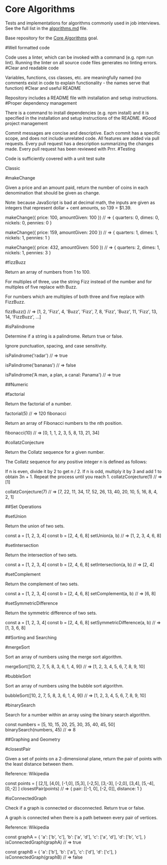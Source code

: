 # Core Algorithms

Tests and implementations for algorithms commonly used in job interviews. See the full list in the [algorithms.md](algorithms.md) file.

Base repository for the [Core Algorithms](https://github.com/GuildCrafts/web-development-js/issues/123) goal.

#Well formatted code

 Code uses a linter, which can be invoked with a command (e.g. npm run lint).
 Running the linter on all source code files generates no linting errors.
#Clear and readable code

 Variables, functions, css classes, etc. are meaningfully named (no comments exist in code to explain functionality - the names serve that function)
#Clear and useful README

 Repository includes a README file with installation and setup instructions.
#Proper dependency management

 There is a command to install dependencies (e.g. npm install) and it is specified in the installation and setup instructions of the README.
#Good project management

 Commit messages are concise and descriptive.
 Each commit has a specific scope, and does not include unrelated code.
 All features are added via pull requests.
 Every pull request has a description summarizing the changes made.
 Every pull request has been reviewed with Prrr.
#Testing

 Code is sufficiently covered with a unit test suite

Classic

#makeChange

  Given a price and an amount paid, return the number of coins in each denomination that should be given as change.

  Note: because JavaScript is bad at decimal math, the inputs are given as integers that represent dollar + cent amounts, so 139 = $1.39.

  makeChange({ price: 100, amountGiven: 100 })
  // => { quarters: 0, dimes: 0, nickels: 0, pennies: 0 }

  makeChange({ price: 159, amountGiven: 200 })
  // => { quarters: 1, dimes: 1, nickels: 1, pennies: 1 }

  makeChange({ price: 432, amountGiven: 500 })
  // => { quarters: 2, dimes: 1, nickels: 1, pennies: 3 }

#fizzBuzz

  Return an array of numbers from 1 to 100.

  For multiples of three, use the string Fizz instead of the number and for multiples of five replace with Buzz.

  For numbers which are multiples of both three and five replace with FizzBuzz.

  fizzBuzz()
  // => [1, 2, 'Fizz', 4, 'Buzz', 'Fizz', 7, 8, 'Fizz', 'Buzz', 11, 'Fizz', 13, 14, 'FizzBuzz', ...]

#isPalindrome

  Determine if a string is a palindrome. Return true or false.

  Ignore punctuation, spacing, and case sensitivity.

  isPalindrome('radar')
  // => true

  isPalindrome('bananas')
  // => false

  isPalindrome('A man, a plan, a canal: Panama')
  // => true

##Numeric

#factorial

  Return the factorial of a number.

  factorial(5)
  // => 120
  fibonacci

  Return an array of Fibonacci numbers to the nth position.

  fibonacci(10)
  // => [0, 1, 1, 2, 3, 5, 8, 13, 21, 34]

#collatzConjecture

  Return the Collatz sequence for a given number.

  The Collatz sequence for any positive integer n is defined as follows:

  If n is even, divide it by 2 to get n / 2. If n is odd, multiply it by 3 and add 1 to obtain 3n + 1. Repeat the process until you reach 1.
  collatzConjecture(1)
  // => [1]

  collatzConjecture(7)
  // => [7, 22, 11, 34, 17, 52, 26, 13, 40, 20, 10, 5, 16, 8, 4, 2, 1]

##Set Operations

#setUnion

  Return the union of two sets.

  const a = [1, 2, 3, 4]
  const b = [2, 4, 6, 8]
  setUnion(a, b)
  // => [1, 2, 3, 4, 6, 8]

#setIntersection

  Return the intersection of two sets.

  const a = [1, 2, 3, 4]
  const b = [2, 4, 6, 8]
  setIntersection(a, b)
  // => [2, 4]

#setComplement

  Return the complement of two sets.

  const a = [1, 2, 3, 4]
  const b = [2, 4, 6, 8]
  setComplement(a, b)
  // => [6, 8]

#setSymmetricDifference

  Return the symmetric difference of two sets.

  const a = [1, 2, 3, 4]
  const b = [2, 4, 6, 8]
  setSymmetricDifference(a, b)
  // => [1, 3, 6, 8]

##Sorting and Searching

#mergeSort

  Sort an array of numbers using the merge sort algorithm.

  mergeSort([10, 2, 7, 5, 8, 3, 6, 1, 4, 9])
  // => [1, 2, 3, 4, 5, 6, 7, 8, 9, 10]

#bubbleSort

  Sort an array of numbers using the bubble sort algorithm.

  bubbleSort([10, 2, 7, 5, 8, 3, 6, 1, 4, 9])
  // => [1, 2, 3, 4, 5, 6, 7, 8, 9, 10]

#binarySearch

  Search for a number within an array using the binary search algorithm.

  const numbers = [5, 10, 15, 20, 25, 30, 35, 40, 45, 50]
  binarySearch(numbers, 45)
  // => 8

##Graphing and Geometry

#closestPair

  Given a set of points on a 2-dimensional plane, return the pair of points with the least distance between them.

  Reference: Wikipedia

  const points = [
    [2,1],
    [4,0],
    [-1,0],
    [5,3],
    [-2,5],
    [3,-3],
    [-2,0],
    [3,4],
    [5,-4],
    [0,-2]
  ]
  closestPair(points)
  // => { pair: [[-1, 0], [-2, 0]], distance: 1 }

#isConnectedGraph

  Check if a graph is connected or disconnected. Return true or false.

  A graph is connected when there is a path between every pair of vertices.

  Reference: Wikipedia

  const graphA = {
    'a': ['b', 'c'],
    'b': ['a', 'd'],
    'c': ['a', 'd'],
    'd': ['b', 'c'],
  }
  isConnectedGraph(graphA)
  // => true

  const graphB = {
    'a': ['b'],
    'b': ['a'],
    'c': ['d'],
    'd': ['c'],
  }
  isConnectedGraph(graphB)
  // => false
